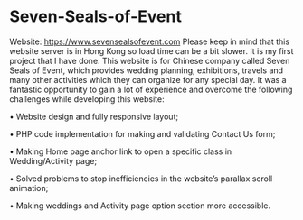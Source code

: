 # Seven-Seals-of-Event
Website: https://www.sevensealsofevent.com 
Please keep in mind that this website server is in Hong Kong so load time can be a bit slower. 
It is my first project that I have done. This website is for Chinese company called Seven Seals of Event, which provides wedding planning, exhibitions, travels and many other activities which they can organize for any special day. It was a fantastic opportunity to gain a lot of experience and overcome the following challenges while developing this website:


 •	Website design and fully responsive layout;
 
 •	PHP code implementation for making and validating Contact Us form;
 
 •	Making Home page anchor link to open a specific class in Wedding/Activity page;
 
 •	Solved problems to stop inefficiencies in the website’s parallax scroll animation;
 
 •	Making weddings and Activity page option section  more accessible.
